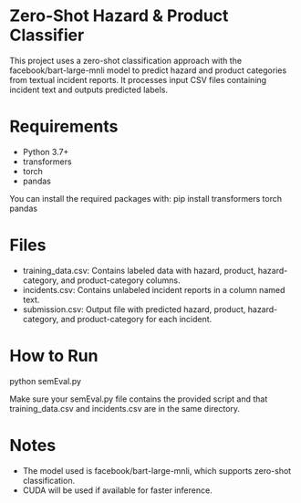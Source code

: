 # Zero-Shot Hazard & Product Classifier


This project uses a zero-shot classification approach with the facebook/bart-large-mnli model to predict hazard and product categories from textual incident reports. It processes input CSV files containing incident text and outputs predicted labels.

# Requirements
- Python 3.7+
- transformers
- torch
- pandas

You can install the required packages with:
pip install transformers torch pandas

# Files

- training_data.csv: Contains labeled data with hazard, product, hazard-category, and product-category columns.
- incidents.csv: Contains unlabeled incident reports in a column named text.
- submission.csv: Output file with predicted hazard, product, hazard-category, and product-category for each incident.

# How to Run

python semEval.py

Make sure your semEval.py file contains the provided script and that training_data.csv and incidents.csv are in the same directory.

# Notes

- The model used is facebook/bart-large-mnli, which supports zero-shot classification.
- CUDA will be used if available for faster inference.
